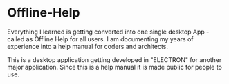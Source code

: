 # Offline-Help
Everything I learned is getting converted into one single desktop App - called as Offline Help for all users. I am documenting my years of experience into a help manual for coders and architects.

This is a desktop application getting developed in "ELECTRON" for another major application. Since this is a help manual it is made public for people  to use. 
